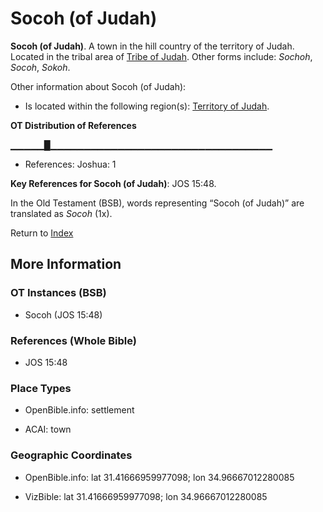 # Socoh (of Judah)
**Socoh (of Judah)**. 
A town in the hill country of the territory of Judah. 
Located in the tribal area of [Tribe of Judah](../../../groups/md/acai/Judah.md). 
Other forms include: 
*Sochoh*, *Socoh*, *Sokoh*. 




Other information about Socoh (of Judah):


* Is located within the following region(s): 
[Territory of Judah](TerritoryOfJudah.md). 


**OT Distribution of References**

▁▁▁▁▁█▁▁▁▁▁▁▁▁▁▁▁▁▁▁▁▁▁▁▁▁▁▁▁▁▁▁▁▁▁▁▁▁▁
* References: Joshua: 1



**Key References for Socoh (of Judah)**: 
JOS 15:48. 


In the Old Testament (BSB), words representing “Socoh (of Judah)” are translated as 
*Socoh* (1x). 




Return to [Index](00-Index.md)

## More Information

### OT Instances (BSB)

* Socoh (JOS 15:48)



### References (Whole Bible)

* JOS 15:48


### Place Types

* OpenBible.info: settlement

* ACAI: town



### Geographic Coordinates

* OpenBible.info: lat 31.41666959977098; lon 34.96667012280085

* VizBible: lat 31.41666959977098; lon 34.96667012280085




